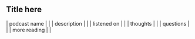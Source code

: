 ## Title here

| podcast name |   |
| description  |   |
| listened on  |   |
| thoughts     |   |
| questions    |   |
| more reading |   |